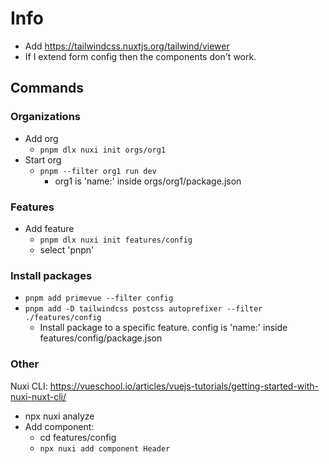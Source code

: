 # Info

- Add <https://tailwindcss.nuxtjs.org/tailwind/viewer>
- If I extend form config then the components don't work.

## Commands

### Organizations

- Add org
  - ```pnpm dlx nuxi init orgs/org1```
- Start org
  - ```pnpm --filter org1 run dev```
    - org1 is 'name:' inside orgs/org1/package.json

### Features

- Add feature
  - ``` pnpm dlx nuxi init features/config ```
  - select 'pnpn'

### Install packages

- ``` pnpm add primevue --filter config ```
- ``` pnpm add -D tailwindcss postcss autoprefixer --filter ./features/config ```
  - Install package to a specific feature. config is 'name:' inside features/config/package.json

### Other

Nuxi CLI: <https://vueschool.io/articles/vuejs-tutorials/getting-started-with-nuxi-nuxt-cli/>

- npx nuxi analyze
- Add component:
  - cd features/config
  - ``` npx nuxi add component Header ```
